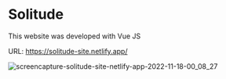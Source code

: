 # Solitude

This website was developed with Vue JS

URL: https://solitude-site.netlify.app/

![screencapture-solitude-site-netlify-app-2022-11-18-00_08_27](https://user-images.githubusercontent.com/45972576/202579285-247e740f-823d-4ec5-bd05-c8d7dd12b44d.png)

